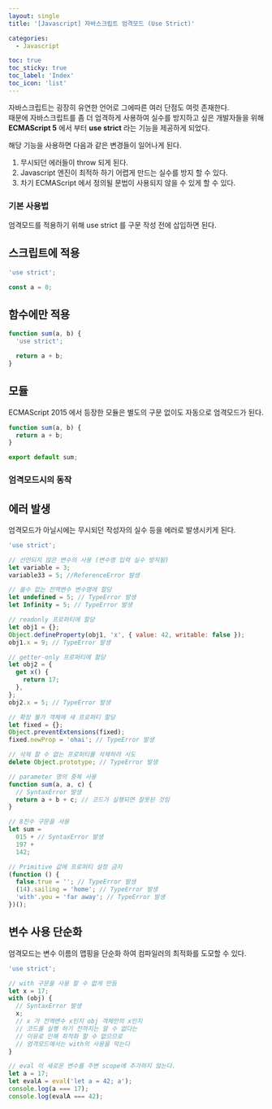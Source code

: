 ```yaml
---
layout: single
title: '[Javascript] 자바스크립트 엄격모드 (Use Strict)'

categories:
  - Javascript

toc: true
toc_sticky: true
toc_label: 'Index'
toc_icon: 'list'
---
```


자바스크립트는 굉장히 유연한 언어로 그에따른 여러 단점도 여럿 존재한다.  
때문에 자바스크립트를 좀 더 엄격하게 사용하여 실수를 방지하고 싶은 개발자들을 위해 **ECMAScript 5** 에서 부터
**use strict** 라는 기능을 제공하게 되었다.

해당 기능을 사용하면 다음과 같은 변경들이 일어나게 된다.

1. 무시되던 에러들이 throw 되게 된다.
2. Javascript 엔진이 최적하 하기 어렵게 만드는 실수를 방지 할 수 있다.
3. 차기 ECMAScript 에서 정의될 문법이 사용되지 않을 수 있게 할 수 있다.

### 기본 사용법

엄격모드를 적용하기 위해 use strict 를 구문 작성 전에 삽입하면 된다.

## 스크립트에 적용

```javascript
'use strict';

const a = 0;
```

## 함수에만 적용

```javascript
function sum(a, b) {
  'use strict';

  return a + b;
}
```

## 모듈

ECMAScript 2015 에서 등장한 모듈은 별도의 구문 없이도 자동으로 엄격모드가 된다.

```javascript
function sum(a, b) {
  return a + b;
}

export default sum;
```

### 엄격모드시의 동작

## 에러 발생

엄격모드가 아닐시에는 무시되던 작성자의 실수 등을 에러로 발생시키게 된다.

```javascript
'use strict';

// 선언되지 않은 변수의 사용 (변수명 입력 실수 방지됨)
let variable = 3;
variable33 = 5; //ReferenceError 발생

// 쓸수 없는 전역변수 변수명에 할당
let undefined = 5; // TypeError 발생
let Infinity = 5; // TypeError 발생

// readonly 프로퍼티에 할당
let obj1 = {};
Object.defineProperty(obj1, 'x', { value: 42, writable: false });
obj1.x = 9; // TypeError 발생

// getter-only 프로퍼티에 할당
let obj2 = {
  get x() {
    return 17;
  },
};
obj2.x = 5; // TypeError 발생

// 확장 불가 객체에 새 프로퍼티 할당
let fixed = {};
Object.preventExtensions(fixed);
fixed.newProp = 'ohai'; // TypeError 발생

// 삭제 할 수 없는 프로퍼티를 삭제하려 시도
delete Object.prototype; // TypeError 발생

// parameter 명의 중복 사용
function sum(a, a, c) {
  // SyntaxError 발생
  return a + b + c; // 코드가 실행되면 잘못된 것임
}

// 8진수 구문을 사용
let sum =
  015 + // SyntaxError 발생
  197 +
  142;

// Primitive 값에 프로퍼티 설정 금지
(function () {
  false.true = ''; // TypeError 발생
  (14).sailing = 'home'; // TypeError 발생
  'with'.you = 'far away'; // TypeError 발생
})();
```

## 변수 사용 단순화

엄격모드는 변수 이름의 맵핑을 단순화 하여 컴파일러의 최적화를 도모할 수 있다.

```javascript
'use strict';

// with 구문을 사용 할 수 없게 만듬
let x = 17;
with (obj) {
  // SyntaxError 발생
  x;
  // x 가 전역변수 x인지 obj 객체안의 x인지
  // 코드를 실행 하기 전까지는 알 수 없다는
  // 이유로 인해 최적화 할 수 없으므로
  // 엄격모드에서는 with의 사용을 막는다
}

// eval 이 새로운 변수를 주변 scope에 추가하지 않는다.
let a = 17;
let evalA = eval('let a = 42; a');
console.log(a === 17);
console.log(evalA === 42);
```
